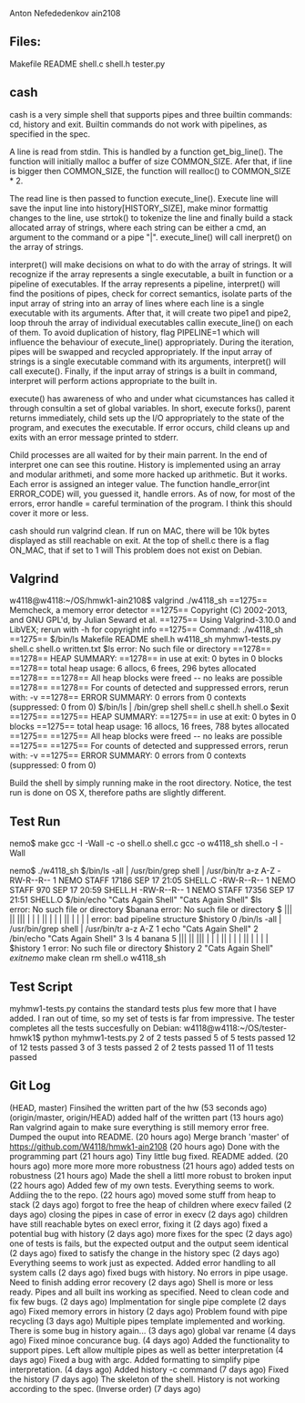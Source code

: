 Anton Nefededenkov
ain2108

## Files:
Makefile
README
shell.c
shell.h
tester.py

## cash
cash is a very simple shell that supports pipes and three builtin commands:
cd, history and exit. Builtin commands do not work with pipelines, as specified
in the spec. 

A line is read from stdin. This is handled by a function get_big_line().
The function will initially malloc a buffer of size COMMON_SIZE. Afer that,
if line is bigger then COMMON_SIZE, the function will realloc() to COMMON_SIZE * 2.

The read line is then passed to function execute_line(). Execute line will save the input
line into history[HISTORY_SIZE], make minor formattig changes to the line, use strtok() to
tokenize the line and finally build a stack allocated array of strings, where each string can
be either a cmd, an argument to the command or a pipe "|". execute_line() will call inerpret()
on the array of strings. 

interpret() will make decisions on what to do with the array of strings. It will recognize if the array represents 
a single executable, a built in function or a pipeline of executables. If the array represents a pipeline, interpret() will
find the positions of pipes, check for correct semantics, isolate parts of the input array of string into an array of lines
where each line is a single executable with its arguments. After that, it will create two pipe1 and pipe2, loop throuh the array of
individual executables callin execute_line() on each of them. To avoid duplication of history, flag PIPELINE=1 which will 
influence the behaviour of execute_line() appropriately. During the iteration, pipes will be swapped and recycled appropriately.
If the input array of strings is a single executable command with its arguments, interpret() will call execute(). Finally, if the 
input array of strings is a built in command, interpret will perform actions appropriate to the built in. 

execute() has awareness of who and under what cicumstances has called it through consultin a set of global variables. 
In short, execute forks(), parent returns immediately, child sets up the I/O appropriately to the state of the program, and
executes the executable. If error occurs, child cleans up and exits with an error message printed to stderr. 

Child processes are all waited for by their main parrent. In the end of interpret one can see this routine.
History is implemented using an array and modular arithmeti, and some more hacked up arithmetic. But it works. 
Each error is assigned an integer value. The function handle_error(int ERROR_CODE) will, you guessed it, handle errors. 
As of now, for most of the errors, error handle = careful termination of the program. 
I think this should cover it more or less.

cash should run valgrind clean.
If run on MAC, there will be 10k bytes displayed as still reachable on exit.
At the top of shell.c there is a flag ON_MAC, that if set to 1 will 
This problem does not exist on Debian.

## Valgrind
w4118@w4118:~/OS/hmwk1-ain2108$ valgrind ./w4118_sh
==1275== Memcheck, a memory error detector
==1275== Copyright (C) 2002-2013, and GNU GPL'd, by Julian Seward et al.
==1275== Using Valgrind-3.10.0 and LibVEX; rerun with -h for copyright info
==1275== Command: ./w4118_sh
==1275== 
$/bin/ls
Makefile	 README   shell.h  w4118_sh
myhmw1-tests.py  shell.c  shell.o  written.txt
$ls
error: No such file or directory
==1278== 
==1278== HEAP SUMMARY:
==1278==     in use at exit: 0 bytes in 0 blocks
==1278==   total heap usage: 6 allocs, 6 frees, 296 bytes allocated
==1278== 
==1278== All heap blocks were freed -- no leaks are possible
==1278== 
==1278== For counts of detected and suppressed errors, rerun with: -v
==1278== ERROR SUMMARY: 0 errors from 0 contexts (suppressed: 0 from 0)
$/bin/ls | /bin/grep shell
shell.c
shell.h
shell.o
$exit
==1275== 
==1275== HEAP SUMMARY:
==1275==     in use at exit: 0 bytes in 0 blocks
==1275==   total heap usage: 16 allocs, 16 frees, 788 bytes allocated
==1275== 
==1275== All heap blocks were freed -- no leaks are possible
==1275== 
==1275== For counts of detected and suppressed errors, rerun with: -v
==1275== ERROR SUMMARY: 0 errors from 0 contexts (suppressed: 0 from 0)



Build the shell by simply running make in the root directory. 
Notice, the test run is done on OS X, therefore paths are slightly 
different. 

## Test Run
nemo$ make
gcc -I -Wall   -c -o shell.o shell.c
gcc -o w4118_sh shell.o -I -Wall 

nemo$ ./w4118_sh
$/bin/ls -all | /usr/bin/grep shell | /usr/bin/tr a-z A-Z
-RW-R--R--   1 NEMO  STAFF  17186 SEP 17 21:05 SHELL.C
-RW-R--R--   1 NEMO  STAFF    970 SEP 17 20:59 SHELL.H
-RW-R--R--   1 NEMO  STAFF  17356 SEP 17 21:51 SHELL.O
$/bin/echo "Cats Again Shell"
"Cats Again Shell"
$ls      
error: No such file or directory
$banana
error: No such file or directory
$             |||  ||  ||| | | | || | | | || | | | |
error: bad pipeline structure
$history
0 /bin/ls -all | /usr/bin/grep shell | /usr/bin/tr a-z A-Z
1 echo "Cats Again Shell"
2 /bin/echo "Cats Again Shell"
3 ls
4 banana
5              |||  ||  ||| | | | || | | | || | | | |
$history 1
error: No such file or directory
$history 2
"Cats Again Shell"
$exit
nemo$ make clean
rm shell.o w4118_sh


## Test Script
myhmw1-tests.py contains the standard tests plus few more that I have added.
I ran out of time, so my set of tests is far from impressive. 
The tester completes all the tests succesfully on Debian:
w4118@w4118:~/OS/tester-hmwk1$ python myhmw1-tests.py 
2 of 2 tests passed
5 of 5 tests passed
12 of 12 tests passed
3 of 3 tests passed
2 of 2 tests passed
11 of 11 tests passed





## Git Log
(HEAD, master) Finsihed the written part of the hw (53 seconds ago) <ain2108>
(origin/master, origin/HEAD) added half of the written part (13 hours ago) <ain2108>
Ran valgrind again to make sure everything is still memory error free. Dumped the ouput into README. (20 hours ago) <Anton Nefedenkov>
Merge branch 'master' of https://github.com/W4118/hmwk1-ain2108 (20 hours ago) <ain2108>
Done with the programming part (21 hours ago) <Anton Nefedenkov>
Tiny little bug fixed. README added. (20 hours ago) <ain2108>
more more more more robustness (21 hours ago) <ain2108>
added tests on robustness (21 hours ago) <Anton Nefedenkov>
Made the shell a littl more robust to broken input (22 hours ago) <ain2108>
Added few of my own tests. Everything seems to work. Addiing the to the repo. (22 hours ago) <W4118 Student>
moved some stuff from heap to stack (2 days ago) <ain2108>
forgot to free the heap of children where execv failed (2 days ago) <ain2108>
closing the pipes in case of error in execv (2 days ago) <ain2108>
children have still reachable bytes on execl error, fixing it (2 days ago) <ain2108>
fixed a potential bug with history (2 days ago) <ain2108>
more fixes for the spec (2 days ago) <ain2108>
one of tests is fails, but the expected output and the output seem identical (2 days ago) <ain2108>
fixed to satisfy the change in the history spec (2 days ago) <ain2108>
Everything seems to work just as expected. Added error handling to all system calls (2 days ago) <ain2108>
fixed bugs with history. No errors in pipe usage. Need to finish adding error recovery (2 days ago) <ain2108>
Shell is more or less ready. Pipes and all built ins working as specified. Need to clean code and fix few bugs. (2 days ago) <ain2108>
Implmentation for single pipe complete (2 days ago) <ain2108>
Fixed memory errors in history (2 days ago) <ain2108>
Problem found with pipe recycling (3 days ago) <ain2108>
Multiple pipes template implemented and working. There is some bug in history again... (3 days ago) <ain2108>
global var rename (4 days ago) <ain2108>
Fixed minoe concurance bug. (4 days ago) <ain2108>
Added the functionality to support pipes. Left allow multiple pipes as well as better interpretation (4 days ago) <ain2108>
Fixed a bug with argc. Added formatting to simplify pipe interpretation. (4 days ago) <ain2108>
Added history -c command (7 days ago) <ain2108>
Fixed the history (7 days ago) <ain2108>
The skeleton of the shell. History is not working according to the spec. (Inverse order) (7 days ago) <ain2108>
